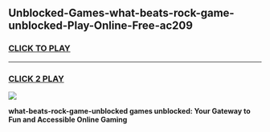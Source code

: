 
## Unblocked-Games-what-beats-rock-game-unblocked-Play-Online-Free-ac209
<h3>
<a href="https://premium76.site?title=what-beats-rock-game-unblocked&ref=26A">CLICK TO PLAY</a></h3>
<hr>

<h3>
<a href="https://premium76.site?title=what-beats-rock-game-unblocked&ref=26A">CLICK 2 PLAY</a>
  
</h3>

<a href="https://premium76.site?title=what-beats-rock-game-unblocked&ref=26A"><img src="https://clearcache.store/games.png"></a>


**what-beats-rock-game-unblocked games unblocked: Your Gateway to Fun and Accessible Online Gaming**

